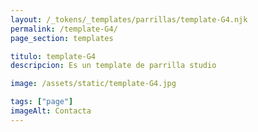 ```yaml
---
layout: /_tokens/_templates/parrillas/template-G4.njk
permalink: /template-G4/
page_section: templates

titulo: template-G4
descripcion: Es un template de parrilla studio

image: /assets/static/template-G4.jpg

tags: ["page"]
imageAlt: Contacta
---
```

